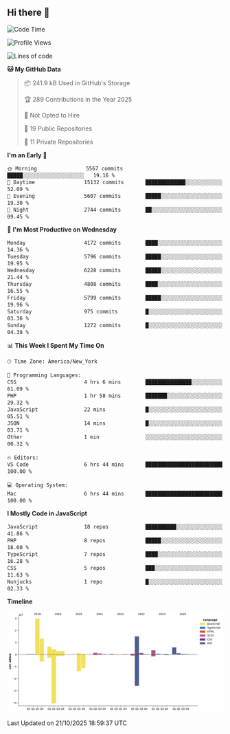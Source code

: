 ## Hi there 👋

<!--START_SECTION:waka-->
![Code Time](http://img.shields.io/badge/Code%20Time-422%20hrs%2028%20mins-blue)

![Profile Views](http://img.shields.io/badge/Profile%20Views-0-blue)

![Lines of code](https://img.shields.io/badge/From%20Hello%20World%20I%27ve%20Written-90.2%20million%20lines%20of%20code-blue)

**🐱 My GitHub Data** 

> 📦 241.9 kB Used in GitHub's Storage 
 > 
> 🏆 289 Contributions in the Year 2025
 > 
> 🚫 Not Opted to Hire
 > 
> 📜 19 Public Repositories 
 > 
> 🔑 11 Private Repositories 
 > 
**I'm an Early 🐤** 

```text
🌞 Morning                5567 commits        █████░░░░░░░░░░░░░░░░░░░░   19.16 % 
🌆 Daytime                15132 commits       █████████████░░░░░░░░░░░░   52.09 % 
🌃 Evening                5607 commits        █████░░░░░░░░░░░░░░░░░░░░   19.30 % 
🌙 Night                  2744 commits        ██░░░░░░░░░░░░░░░░░░░░░░░   09.45 % 
```
📅 **I'm Most Productive on Wednesday** 

```text
Monday                   4172 commits        ████░░░░░░░░░░░░░░░░░░░░░   14.36 % 
Tuesday                  5796 commits        █████░░░░░░░░░░░░░░░░░░░░   19.95 % 
Wednesday                6228 commits        █████░░░░░░░░░░░░░░░░░░░░   21.44 % 
Thursday                 4808 commits        ████░░░░░░░░░░░░░░░░░░░░░   16.55 % 
Friday                   5799 commits        █████░░░░░░░░░░░░░░░░░░░░   19.96 % 
Saturday                 975 commits         █░░░░░░░░░░░░░░░░░░░░░░░░   03.36 % 
Sunday                   1272 commits        █░░░░░░░░░░░░░░░░░░░░░░░░   04.38 % 
```


📊 **This Week I Spent My Time On** 

```text
🕑︎ Time Zone: America/New_York

💬 Programming Languages: 
CSS                      4 hrs 6 mins        ███████████████░░░░░░░░░░   61.09 % 
PHP                      1 hr 58 mins        ███████░░░░░░░░░░░░░░░░░░   29.32 % 
JavaScript               22 mins             █░░░░░░░░░░░░░░░░░░░░░░░░   05.51 % 
JSON                     14 mins             █░░░░░░░░░░░░░░░░░░░░░░░░   03.71 % 
Other                    1 min               ░░░░░░░░░░░░░░░░░░░░░░░░░   00.32 % 

🔥 Editors: 
VS Code                  6 hrs 44 mins       █████████████████████████   100.00 % 

💻 Operating System: 
Mac                      6 hrs 44 mins       █████████████████████████   100.00 % 
```

**I Mostly Code in JavaScript** 

```text
JavaScript               18 repos            ██████████░░░░░░░░░░░░░░░   41.86 % 
PHP                      8 repos             █████░░░░░░░░░░░░░░░░░░░░   18.60 % 
TypeScript               7 repos             ████░░░░░░░░░░░░░░░░░░░░░   16.28 % 
CSS                      5 repos             ███░░░░░░░░░░░░░░░░░░░░░░   11.63 % 
Nunjucks                 1 repo              █░░░░░░░░░░░░░░░░░░░░░░░░   02.33 % 
```



**Timeline**

![Lines of Code chart](https://raw.githubusercontent.com/wilbertcaba/wilbertcaba/main/assets/bar_graph.png)


 Last Updated on 21/10/2025 18:59:37 UTC
<!--END_SECTION:waka-->

<!--
**wilbertcaba/wilbertcaba** is a ✨ _special_ ✨ repository because its `README.md` (this file) appears on your GitHub profile.

Here are some ideas to get you started:

- 🔭 I’m currently working on ...
- 🌱 I’m currently learning ...
- 👯 I’m looking to collaborate on ...
- 🤔 I’m looking for help with ...
- 💬 Ask me about ...
- 📫 How to reach me: ...
- 😄 Pronouns: ...
- ⚡ Fun fact: ...
-->
